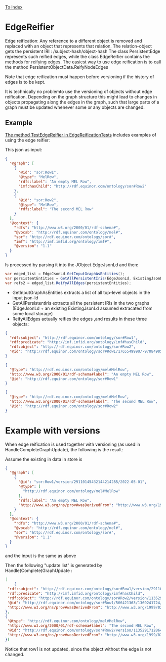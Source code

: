 ﻿[To index](/README.md)
# EdgeReifier
Edge reification: Any reference to a different object is removed and replaced with an object that represents that relation. The relation-object gets the persistent IRI : <property-IRI>/subject-hash/object-hash
The class PersistentEdge represents such reified edges, while the class EdgeReifier contains the methods for reifying edges. The easiest way to use edge reification is to call the method PersistentObjectData.ReifyNodeEdges

Note that edge reification must happen before versioning if the history of edges is to be kept. 

It is technically no problemto use the versioning of objects without edge reification. 
Depending on the graph structure this might lead to changes in objects propagating along the edges in the graph, such that large parts of a graph must be updated whenever some or any objects are changed.

## Example 
[The method TestEdgeReifier in EdgeReificationTests](/TestVersionedObject/EdgeReificationTests.cs) includes examples of using the edge reifier:

This json as input:
```json
{
  "@graph": [
    {
      "@id": "sor:Row1",
      "@type": "MelRow",
      "rdfs:label": "An empty MEL Row",
      "imf:hasChild": "http://rdf.equinor.com/ontology/sor#Row2"
    },
    {
      "@id": "sor:Row2",
      "@type": "MelRow",
      "rdfs:label": "The second MEL Row"
    }
  ],
  "@context": {
    "rdfs": "http://www.w3.org/2000/01/rdf-schema#",
    "@vocab": "http://rdf.equinor.com/ontology/mel#",
    "sor": "http://rdf.equinor.com/ontology/sor#",
    "imf": "http://imf.imfid.org/ontology/imf#",
    "@version": "1.1"
  }
}
```

Is processed by parsing it into the JObject EdgeJsonLd and then:

```c#
var edged_list = EdgeJsonLd.GetInputGraphAsEntities();
var persistentEntities = GetAllPersistentIris(EdgeJsonLd, ExistingJsonLd);
var refs2 = edged_list.ReifyAllEdges(persistentEntities);
```

* GetInputGraphAsEntities extracts a list of all top-level objects in the input json-ld
* GetAllPersistentIris extracts all the persistent IRIs in the two graphs (EdgeJsonLd + an existing ExistingJsonLd assumed extracated from some local storage)
* ReifyAllEdges actually reifies the edges ,and results in these three objects:

```json
{
  "rdf:subject": "http://rdf.equinor.com/ontology/sor#Row1",
  "rdf:predicate": "http://imf.imfid.org/ontology/imf#hasChild",
  "rdf:object": "http://rdf.equinor.com/ontology/sor#Row2",
  "@id": "http://rdf.equinor.com/ontology/sor#Row1/1765549990/-970849053"
}
```
```json
{
  "@type": "http://rdf.equinor.com/ontology/mel#MelRow",
  "http://www.w3.org/2000/01/rdf-schema#label": "An empty MEL Row",
  "@id": "http://rdf.equinor.com/ontology/sor#Row1"
}
```
```json
{
  "@type": "http://rdf.equinor.com/ontology/mel#MelRow",
  "http://www.w3.org/2000/01/rdf-schema#label": "The second MEL Row",
  "@id": "http://rdf.equinor.com/ontology/sor#Row2"
}
```

# Example with versions
When edge reification is used together with versioning (as used in HandleCompleteGraphUpdate), the following is the result: 

Assume the existing in data in store is 
```json
{
  "@graph": [
    {
      "@id": "sor:Row1/version/29110145432144214285/2022-05-01",
      "@type": [
        "http://rdf.equinor.com/ontology/mel#MelRow"
      ],
      "rdfs:label": "An empty MEL Row",
      "http://www.w3.org/ns/prov#wasDerivedFrom": "http://www.w3.org/1999/02/22-rdf-syntax-ns#nil"
    }
  ],
  "@context": {
    "rdfs": "http://www.w3.org/2000/01/rdf-schema#",
    "@vocab": "http://rdf.equinor.com/ontology/mel#",
    "sor": "http://rdf.equinor.com/ontology/sor#",
    "@version": "1.1"
  }
}
```

and the input is the same as above


Then the following "update list" is generated by Handle(Complete)GraphUpdate :
 ```json
 [
     {
  "rdf:subject": "http://rdf.equinor.com/ontology/sor#Row1/version/29110145432144214285/2022-05-01",
  "rdf:predicate": "http://imf.imfid.org/ontology/imf#hasChild",
  "rdf:object": "http://rdf.equinor.com/ontology/sor#Row2/version/11352917128649945/1657724806",
  "@id": "http://rdf.equinor.com/ontology/sor#Row1/506421363/1369241724/version/188951320719515320187/1657724849",
  "http://www.w3.org/ns/prov#wasDerivedFrom": "http://www.w3.org/1999/02/22-rdf-syntax-ns#nil"
},
{
  "@type": "http://rdf.equinor.com/ontology/mel#MelRow",
  "http://www.w3.org/2000/01/rdf-schema#label": "The second MEL Row",
  "@id": "http://rdf.equinor.com/ontology/sor#Row2/version/11352917128649945/1657724849",
  "http://www.w3.org/ns/prov#wasDerivedFrom": "http://www.w3.org/1999/02/22-rdf-syntax-ns#nil"
}]
```

Notice that row1 is not updated, since the object without the edge is not changed.